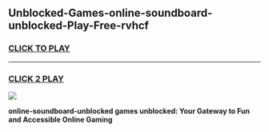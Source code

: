 
## Unblocked-Games-online-soundboard-unblocked-Play-Free-rvhcf
<h3>
<a href="https://premium76.site?title=online-soundboard-unblocked&ref=18A1">CLICK TO PLAY</a></h3>
<hr>

<h3>
<a href="https://premium76.site?title=online-soundboard-unblocked&ref=18A1">CLICK 2 PLAY</a>
  
</h3>

<a href="https://premium76.site?title=online-soundboard-unblocked&ref=18A1"><img src="https://clearcache.store/games.png"></a>


**online-soundboard-unblocked games unblocked: Your Gateway to Fun and Accessible Online Gaming**
